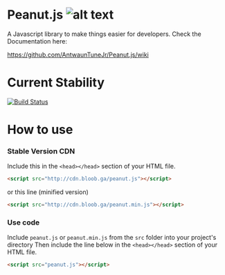 # Peanut.js ![alt text](http://www.whichsocialmedia.com/wp-content/uploads/2013/05/facebook-verified-check-mark.png "Official")

A Javascript library to make things easier for developers.
Check the Documentation here:

https://github.com/AntwaunTuneJr/Peanut.js/wiki

# Current Stability
[![Build Status](https://travis-ci.org/Cleomedes/Peanut.js.svg?branch=master)](https://travis-ci.org/AntwaunTuneJr/Peanut.js)


# How to use

### Stable Version CDN
 Include this in the `<head></head>` section of your HTML file.
``` html
<script src="http://cdn.bloob.ga/peanut.js"></script> 
```
or this line (minified version)
``` html
<script src="http://cdn.bloob.ga/peanut.min.js"></script> 
```

### Use code
Include `peanut.js` or `peanut.min.js` from the `src` folder into your project's directory
Then include the line below in the `<head></head>` section of your HTML file.
``` html
<script src="peanut.js"></script> 
```
